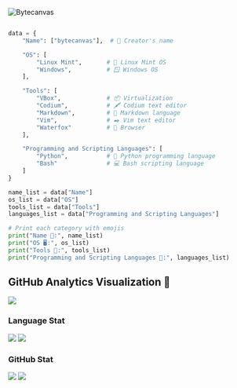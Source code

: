 ![Bytecanvas](https://github.com/bytecanvas/bytecanvas/assets/139046842/7df3adeb-985d-4e86-bad4-6d1eef54af50)

```python

data = {
    "Name": ["bytecanvas"],  # 👤 Creator's name

    "OS": [
        "Linux Mint",       # 🐧 Linux Mint OS
        "Windows",          # 🪟 Windows OS
    ],

    "Tools": [
        "VBox",             # 📦 Virtualization
        "Codium",           # 🖋️ Codium text editor
        "Markdown",         # 📄 Markdown language
        "Vim",              # ✒️ Vim text editor
        "Waterfox"          # 🦊 Browser
    ],

    "Programming and Scripting Languages": [
        "Python",           # 🐍 Python programming language
        "Bash"              # 💻 Bash scripting language
    ]
}

name_list = data["Name"]
os_list = data["OS"]
tools_list = data["Tools"]
languages_list = data["Programming and Scripting Languages"]

# Print each category with emojis
print("Name 👤:", name_list)
print("OS 🖥️:", os_list)
print("Tools 🔧:", tools_list)
print("Programming and Scripting Languages 📜:", languages_list)

```

## GitHub Analytics Visualization 🔎
![](https://github-profile-summary-cards.vercel.app/api/cards/profile-details?username=bytecanvas&theme=github_dark)
  
### Language Stat
![](https://github-profile-summary-cards.vercel.app/api/cards/repos-per-language?username=bytecanvas&theme=github_dark)
![](https://github-profile-summary-cards.vercel.app/api/cards/most-commit-language?username=bytecanvas&theme=github_dark)
  
### GitHub Stat 
![](https://github-profile-summary-cards.vercel.app/api/cards/stats?username=bytecanvas&theme=github_dark)
![](https://github-profile-summary-cards.vercel.app/api/cards/productive-time?username=bytecanvas&theme=github_dark)
